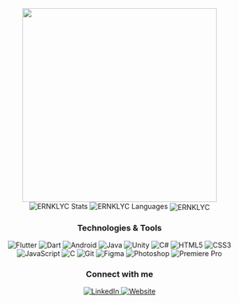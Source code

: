<div align="center"> 
  <img src="https://media3.giphy.com/media/v1.Y2lkPTc5MGI3NjExdnpnbXA0MWhibnM5bGhlN3oxYWZkZ2JqZnFlMjl6Ymoxa3g3YTY5cCZlcD12MV9pbnRlcm5hbF9naWZfYnlfaWQmY3Q9Zw/MC6eSuC3yypCU/giphy.gif" height="390">
</div>

<div align="center"> 
  <img src="https://github-readme-stats.vercel.app/api?username=ERNKLYC&show_icons=true&locale=en&hide=contribs,issues&theme=github_dark&hide_border=true" alt="ERNKLYC Stats"> 
  <img src="https://github-readme-stats.vercel.app/api/top-langs?username=ERNKLYC&show_icons=true&locale=en&layout=compact&theme=github_dark&hide_border=true" alt="ERNKLYC Languages"> 
  <img align="center" src="https://github-readme-streak-stats.herokuapp.com/?user=ERNKLYC&theme=github_dark&hide_border=true" alt="ERNKLYC" /> 
</div>

<div align="center"> 
  <h3>Technologies & Tools</h3> <img src="https://img.shields.io/badge/-Flutter-333333?style=flat&logo=flutter" alt="Flutter" /> 
  <img src="https://img.shields.io/badge/-Dart-333333?style=flat&logo=dart" alt="Dart" /> 
  <img src="https://img.shields.io/badge/-Android-333333?style=flat&logo=android" alt="Android" /> 
  <img src="https://img.shields.io/badge/-Java-333333?style=flat&logo=java&logoColor=white" alt="Java" /> 
  <img src="https://img.shields.io/badge/-Unity-333333?style=flat&logo=unity" alt="Unity" /> 
  <img src="https://img.shields.io/badge/-C%23-333333?style=flat&logo=c-sharp&logoColor=white" alt="C#" /> 
  <img src="https://img.shields.io/badge/-HTML5-333333?style=flat&logo=html5" alt="HTML5" /> 
  <img src="https://img.shields.io/badge/-CSS3-333333?style=flat&logo=css3" alt="CSS3" /> 
  <img src="https://img.shields.io/badge/-JavaScript-333333?style=flat&logo=javascript" alt="JavaScript" /> 
  <img src="https://img.shields.io/badge/-C-333333?style=flat&logo=c" alt="C" /> 
  <img src="https://img.shields.io/badge/-Git-333333?style=flat&logo=git" alt="Git" /> 
  <img src="https://img.shields.io/badge/-Figma-333333?style=flat&logo=figma" alt="Figma" /> 
  <img src="https://img.shields.io/badge/-Photoshop-333333?style=flat&logo=adobe-photoshop" alt="Photoshop" /> 
  <img src="https://img.shields.io/badge/-Premiere Pro-333333?style=flat&logo=adobe-premiere-pro" alt="Premiere Pro" /> 
</div>

<div align="center"> 
  <h3>Connect with me</h3> 
  
  <a href="https://www.linkedin.com/in/erenklyc/" target="_blank"> 
    <img src="https://img.shields.io/badge/LinkedIn-0077B5?style=flat&logo=linkedin&logoColor=white" alt="LinkedIn" /> 
  </a> 
  
  <a href="https://ernklyc.github.io/" target="_blank"> 
    <img src="https://img.shields.io/badge/Website-333333?style=flat&logo=google-chrome&logoColor=white" alt="Website" />
  </a> 
</div>
